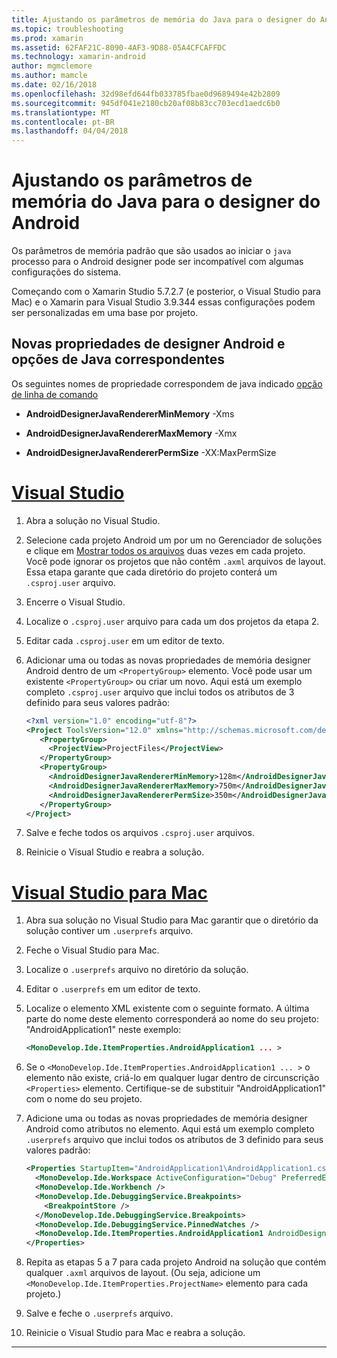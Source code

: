 ```yaml
---
title: Ajustando os parâmetros de memória do Java para o designer do Android
ms.topic: troubleshooting
ms.prod: xamarin
ms.assetid: 62FAF21C-8090-4AF3-9D88-05A4CFCAFFDC
ms.technology: xamarin-android
author: mgmclemore
ms.author: mamcle
ms.date: 02/16/2018
ms.openlocfilehash: 32d98efd644fb033785fbae0d9689494e42b2809
ms.sourcegitcommit: 945df041e2180cb20af08b83cc703ecd1aedc6b0
ms.translationtype: MT
ms.contentlocale: pt-BR
ms.lasthandoff: 04/04/2018
---
```

# <a name="adjusting-java-memory-parameters-for-the-android-designer"></a>Ajustando os parâmetros de memória do Java para o designer do Android

Os parâmetros de memória padrão que são usados ao iniciar o `java` processo para o Android designer pode ser incompatível com algumas configurações do sistema.

Começando com o Xamarin Studio 5.7.2.7 (e posterior, o Visual Studio para Mac) e o Xamarin para Visual Studio 3.9.344 essas configurações podem ser personalizadas em uma base por projeto.

## <a name="new-android-designer-properties-and-corresponding-java-options"></a>Novas propriedades de designer Android e opções de Java correspondentes

Os seguintes nomes de propriedade correspondem de java indicado [opção de linha de comando](http://docs.oracle.com/javase/7/docs/technotes/tools/windows/java.html)

- **AndroidDesignerJavaRendererMinMemory** -Xms

- **AndroidDesignerJavaRendererMaxMemory** -Xmx

- **AndroidDesignerJavaRendererPermSize** -XX:MaxPermSize


# <a name="visual-studiotabvswin"></a>[Visual Studio](#tab/vswin)

1.  Abra a solução no Visual Studio.

2.  Selecione cada projeto Android um por um no Gerenciador de soluções e clique em [Mostrar todos os arquivos](https://msdn.microsoft.com/en-us/library/4afxey9h.aspx) duas vezes em cada projeto. Você pode ignorar os projetos que não contêm `.axml` arquivos de layout. Essa etapa garante que cada diretório do projeto conterá um `.csproj.user` arquivo.

3.  Encerre o Visual Studio.

4.  Localize o `.csproj.user` arquivo para cada um dos projetos da etapa 2.

5.  Editar cada `.csproj.user` em um editor de texto.

6.  Adicionar uma ou todas as novas propriedades de memória designer Android dentro de um `<PropertyGroup>` elemento. Você pode usar um existente `<PropertyGroup>` ou criar um novo. Aqui está um exemplo completo `.csproj.user` arquivo que inclui todos os atributos de 3 definido para seus valores padrão:

    ```xml
    <?xml version="1.0" encoding="utf-8"?>
    <Project ToolsVersion="12.0" xmlns="http://schemas.microsoft.com/developer/msbuild/2003">
       <PropertyGroup>
         <ProjectView>ProjectFiles</ProjectView>
       </PropertyGroup>
       <PropertyGroup>
         <AndroidDesignerJavaRendererMinMemory>128m</AndroidDesignerJavaRendererMinMemory>
         <AndroidDesignerJavaRendererMaxMemory>750m</AndroidDesignerJavaRendererMaxMemory>
         <AndroidDesignerJavaRendererPermSize>350m</AndroidDesignerJavaRendererPermSize>
       </PropertyGroup>
    </Project>
    ```

7.  Salve e feche todos os arquivos `.csproj.user` arquivos.

8.  Reinicie o Visual Studio e reabra a solução.

# <a name="visual-studio-for-mactabvsmac"></a>[Visual Studio para Mac](#tab/vsmac)

1.  Abra sua solução no Visual Studio para Mac garantir que o diretório da solução contiver um `.userprefs` arquivo.

2.  Feche o Visual Studio para Mac.

3.  Localize o `.userprefs` arquivo no diretório da solução.

4.  Editar o `.userprefs` em um editor de texto.

5.  Localize o elemento XML existente com o seguinte formato. A última parte do nome deste elemento corresponderá ao nome do seu projeto: "AndroidApplication1" neste exemplo:

    ```xml
    <MonoDevelop.Ide.ItemProperties.AndroidApplication1 ... >
    ```

6.  Se o `<MonoDevelop.Ide.ItemProperties.AndroidApplication1 ... >` o elemento não existe, criá-lo em qualquer lugar dentro de circunscrição `<Properties>` elemento. Certifique-se de substituir "AndroidApplication1" com o nome do seu projeto.

7.  Adicione uma ou todas as novas propriedades de memória designer Android como atributos no elemento. Aqui está um exemplo completo `.userprefs` arquivo que inclui todos os atributos de 3 definido para seus valores padrão:

    ```xml
    <Properties StartupItem="AndroidApplication1\AndroidApplication1.csproj">
      <MonoDevelop.Ide.Workspace ActiveConfiguration="Debug" PreferredExecutionTarget="Android.SelectDevice" />
      <MonoDevelop.Ide.Workbench />
      <MonoDevelop.Ide.DebuggingService.Breakpoints>
        <BreakpointStore />
      </MonoDevelop.Ide.DebuggingService.Breakpoints>
      <MonoDevelop.Ide.DebuggingService.PinnedWatches />
      <MonoDevelop.Ide.ItemProperties.AndroidApplication1 AndroidDesignerJavaRendererMinMemory="128m" AndroidDesignerJavaRendererMaxMemory="750m" AndroidDesignerJavaRendererPermSize="350m" />
    </Properties>
    ```

8.  Repita as etapas 5 a 7 para cada projeto Android na solução que contém qualquer `.axml` arquivos de layout. (Ou seja, adicione um `<MonoDevelop.Ide.ItemProperties.ProjectName>` elemento para cada projeto.)

9.  Salve e feche o `.userprefs` arquivo.

10. Reinicie o Visual Studio para Mac e reabra a solução.

-----

